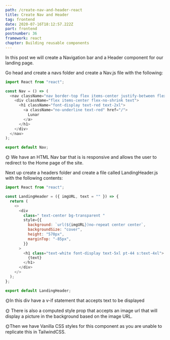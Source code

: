 ```yaml
---
path: /create-nav-and-header-react
title: Create Nav and Header
tag: frontend
date: 2020-07-16T18:12:57.222Z
part: frontend
postnumber: 36
framework: react
chapter: Building reusable components
---
```

In this post we will create a Navigation bar and a Header component for our landing page.

Go head and create a navs folder and create a Nav.js file with the following:

```javascript
import React from "react";

const Nav = () => (
  <nav className="nav border-top flex items-center justify-between flex-wrap bg-transparent p-55 z-100">
    <div className="flex items-center flex-no-shrink text">
      <h1 className="font-display text-red text-2xl">
        <a className="no-underline text-red" href="/">
          Lunar
        </a>
      </h1>
    </div>
  </nav>
);

export default Nav;

```

🌞 We have an HTML Nav bar that is is responsive and allows the user to redirect to the Home page of the site.

Next up create a headers folder and create a file called LandingHeader.js with the following contents:



```javascript
import React from "react";

const LandingHeader = ({ imgURL, text = "" }) => {
  return (
    <>
      <div
        class=" text-center bg-transparent "
        style={{
          background: `url(${imgURL})no-repeat center center`,
          backgroundSize: "cover",
          height: "570px",
          marginTop: "-85px",
        }}
      >
        <h1 class="text-white font-display text-5xl pt-44 s:text-4xl">
          {text}
        </h1>
      </div>
    </>
  );
};

export default LandingHeader;

```

🌞In this div have a v-if statement that accepts text to be displayed

🌞 There is also a computed style prop that accepts an image url that will display a picture in the background based on the image URL.

🌞Then we have Vanilla CSS styles for this component as you are unable to replicate this in TailwindCSS.